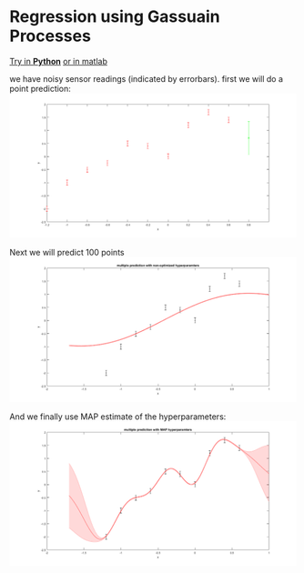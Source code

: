 # Regression using Gassuain Processes

[Try in **Python**](GRP.ipynb)
[or in matlab](GPR.mlx)

we have noisy sensor readings (indicated by errorbars).
first we will do a point prediction:
![alt tag](GP-1point.png)

Next we will predict 100 points
![alt tag](GP-multipoint.png)

And we finally use MAP estimate of the hyperparameters:
![alt tag](GP-multiMAP.png)
